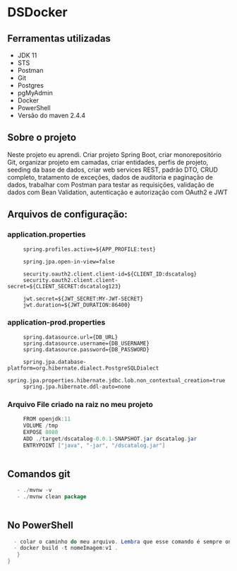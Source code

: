 # DSDocker

## Ferramentas utilizadas

   * JDK 11
   * STS
   * Postman
   * Git
   * Postgres
   * pgMyAdmin
   * Docker
   * PowerShell
   * Versão do maven 2.4.4

## Sobre o projeto

Neste projeto eu aprendi. Criar projeto Spring Boot, criar monorepositório Git, organizar projeto em camadas, criar entidades, perfis de projeto, seeding da base de dados, criar web services REST, padrão DTO, CRUD completo, tratamento de exceções, dados de auditoria e paginação de dados, trabalhar com Postman para testar as requisições, validação de dados com Bean Validation, autenticação e autorização com OAuth2 e JWT
   
  
## Arquivos de configuração:

   ### application.properties
   
         spring.profiles.active=${APP_PROFILE:test}

         spring.jpa.open-in-view=false

         security.oauth2.client.client-id=${CLIENT_ID:dscatalog}
         security.oauth2.client.client-secret=${CLIENT_SECRET:dscatalog123}

         jwt.secret=${JWT_SECRET:MY-JWT-SECRET}
         jwt.duration=${JWT_DURATION:86400}

   
   ### application-prod.properties
   
         spring.datasource.url={DB_URL}
         spring.datasource.username={DB_USERNAME}
         spring.datasource.password={DB_PASSWORD}

         spring.jpa.database-platform=org.hibernate.dialect.PostgreSQLDialect
         spring.jpa.properties.hibernate.jdbc.lob.non_contextual_creation=true
         spring.jpa.hibernate.ddl-auto=none
	 
	 
### Arquivo File criado na raiz no meu projeto

```java
     FROM openjdk:11
     VOLUME /tmp
     EXPOSE 8080
     ADD ./target/dscatalog-0.0.1-SNAPSHOT.jar dscatalog.jar  
     ENTRYPOINT ["java", "-jar", "/dscatalog.jar"]
  
 ````
 
 ## Comandos git
 
 ```java
    - ./mvnw -v 
    - ./mvnw clean package
    

 
 ```
 
 ## No PowerShell
 ```java
   - colar o caminho do meu arquivo. Lembra que esse comando é sempre onde esta minha pasta target
   - docker build -t nomeImagem:v1 .
	}
}

 ````
 
 
 
